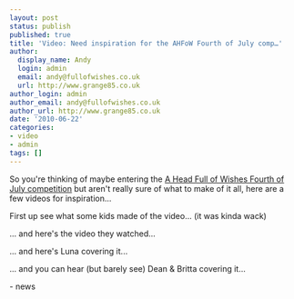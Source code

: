 ```yaml
---
layout: post
status: publish
published: true
title: 'Video: Need inspiration for the AHFoW Fourth of July comp…'
author:
  display_name: Andy
  login: admin
  email: andy@fullofwishes.co.uk
  url: http://www.grange85.co.uk
author_login: admin
author_email: andy@fullofwishes.co.uk
author_url: http://www.grange85.co.uk
date: '2010-06-22'
categories:
- video
- admin
tags: []
---
```

<div>So you&#39;re thinking of maybe entering the <a href="/2010/06/20/fourth-of-july-competition-2010/">A Head Full of Wishes Fourth of July competition</a> but aren&#39;t really sure of what to make of it all, here are a few videos for inspiration...
<p /> First up see what some kids made of the video... (it was kinda wack)<br /><figure class="caption "><figcaption class="caption-text"></figcaption></figure>
<p />... and here&#39;s the video they watched...<br /> <figure class="caption "><figcaption class="caption-text"></figcaption></figure>
<p />... and here&#39;s Luna covering it... <br /><figure class="caption "><figcaption class="caption-text"></figcaption></figure>
<p /> ... and you can hear (but barely see) Dean & Britta covering it...<br /><figure class="caption "><figcaption class="caption-text"></figcaption></figure>
- news
</p></div>
